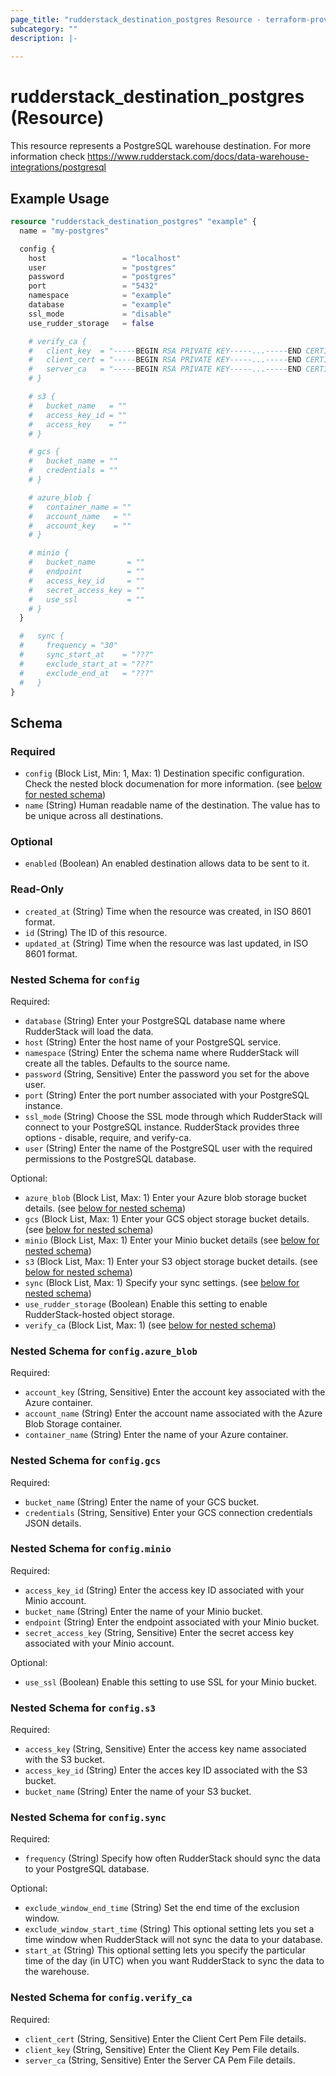 ```yaml
---
page_title: "rudderstack_destination_postgres Resource - terraform-provider-rudderstack"
subcategory: ""
description: |-
  
---
```


# rudderstack_destination_postgres (Resource)

This resource represents a PostgreSQL warehouse destination. For more information check 
https://www.rudderstack.com/docs/data-warehouse-integrations/postgresql

## Example Usage

```terraform
resource "rudderstack_destination_postgres" "example" {
  name = "my-postgres"

  config {
    host                 = "localhost"
    user                 = "postgres"
    password             = "postgres"
    port                 = "5432"
    namespace            = "example"
    database             = "example"
    ssl_mode             = "disable"
    use_rudder_storage   = false

    # verify_ca {
    #   client_key  = "-----BEGIN RSA PRIVATE KEY-----...-----END CERTIFICATE-----"
    #   client_cert = "-----BEGIN RSA PRIVATE KEY-----...-----END CERTIFICATE-----"
    #   server_ca   = "-----BEGIN RSA PRIVATE KEY-----...-----END CERTIFICATE-----"
    # }

    # s3 {
    #   bucket_name   = ""
    #   access_key_id = ""
    #   access_key    = ""
    # }

    # gcs {
    #   bucket_name = ""
    #   credentials = ""
    # }

    # azure_blob {
    #   container_name = ""
    #   account_name   = ""
    #   account_key    = ""
    # }

    # minio {
    #   bucket_name       = ""
    #   endpoint          = ""
    #   access_key_id     = ""
    #   secret_access_key = ""
    #   use_ssl           = ""
    # }
  }

  #   sync {
  #     frequency = "30"
  #     sync_start_at    = "???"
  #     exclude_start_at = "???"
  #     exclude_end_at   = "???"
  #   }
}
```

<!-- schema generated by tfplugindocs -->
## Schema

### Required

- `config` (Block List, Min: 1, Max: 1) Destination specific configuration. Check the nested block documenation for more information. (see [below for nested schema](#nestedblock--config))
- `name` (String) Human readable name of the destination. The value has to be unique across all destinations.

### Optional

- `enabled` (Boolean) An enabled destination allows data to be sent to it.

### Read-Only

- `created_at` (String) Time when the resource was created, in ISO 8601 format.
- `id` (String) The ID of this resource.
- `updated_at` (String) Time when the resource was last updated, in ISO 8601 format.

<a id="nestedblock--config"></a>
### Nested Schema for `config`

Required:

- `database` (String) Enter your PostgreSQL database name where RudderStack will load the data.
- `host` (String) Enter the host name of your PostgreSQL service.
- `namespace` (String) Enter the schema name where RudderStack will create all the tables. Defaults to the source name.
- `password` (String, Sensitive) Enter the password you set for the above user.
- `port` (String) Enter the port number associated with your PostgreSQL instance.
- `ssl_mode` (String) Choose the SSL mode through which RudderStack will connect to your PostgreSQL instance. RudderStack provides three options - disable, require, and verify-ca.
- `user` (String) Enter the name of the PostgreSQL user with the required permissions to the PostgreSQL database.

Optional:

- `azure_blob` (Block List, Max: 1) Enter your Azure blob storage bucket details. (see [below for nested schema](#nestedblock--config--azure_blob))
- `gcs` (Block List, Max: 1) Enter your GCS object storage bucket details. (see [below for nested schema](#nestedblock--config--gcs))
- `minio` (Block List, Max: 1) Enter your Minio bucket details (see [below for nested schema](#nestedblock--config--minio))
- `s3` (Block List, Max: 1) Enter your S3 object storage bucket details. (see [below for nested schema](#nestedblock--config--s3))
- `sync` (Block List, Max: 1) Specify your sync settings. (see [below for nested schema](#nestedblock--config--sync))
- `use_rudder_storage` (Boolean) Enable this setting to enable RudderStack-hosted object storage.
- `verify_ca` (Block List, Max: 1) (see [below for nested schema](#nestedblock--config--verify_ca))

<a id="nestedblock--config--azure_blob"></a>
### Nested Schema for `config.azure_blob`

Required:

- `account_key` (String, Sensitive) Enter the account key associated with the Azure container.
- `account_name` (String) Enter the account name associated with the Azure Blob Storage container.
- `container_name` (String) Enter the name of your Azure container.


<a id="nestedblock--config--gcs"></a>
### Nested Schema for `config.gcs`

Required:

- `bucket_name` (String) Enter the name of your GCS bucket.
- `credentials` (String, Sensitive) Enter your GCS connection credentials JSON details.


<a id="nestedblock--config--minio"></a>
### Nested Schema for `config.minio`

Required:

- `access_key_id` (String) Enter the access key ID associated with your Minio account.
- `bucket_name` (String) Enter the name of your Minio bucket.
- `endpoint` (String) Enter the endpoint associated with your Minio bucket.
- `secret_access_key` (String, Sensitive) Enter the secret access key associated with your Minio account.

Optional:

- `use_ssl` (Boolean) Enable this setting to use SSL for your Minio bucket.


<a id="nestedblock--config--s3"></a>
### Nested Schema for `config.s3`

Required:

- `access_key` (String, Sensitive) Enter the access key name associated with the S3 bucket.
- `access_key_id` (String) Enter the acces key ID associated with the S3 bucket.
- `bucket_name` (String) Enter the name of your S3 bucket.


<a id="nestedblock--config--sync"></a>
### Nested Schema for `config.sync`

Required:

- `frequency` (String) Specify how often RudderStack should sync the data to your PostgreSQL database.

Optional:

- `exclude_window_end_time` (String) Set the end time of the exclusion window.
- `exclude_window_start_time` (String) This optional setting lets you set a time window when RudderStack will not sync the data to your database.
- `start_at` (String) This optional setting lets you specify the particular time of the day (in UTC) when you want RudderStack to sync the data to the warehouse.


<a id="nestedblock--config--verify_ca"></a>
### Nested Schema for `config.verify_ca`

Required:

- `client_cert` (String, Sensitive) Enter the Client Cert Pem File details.
- `client_key` (String, Sensitive) Enter the Client Key Pem File details.
- `server_ca` (String, Sensitive) Enter the Server CA Pem File details.
